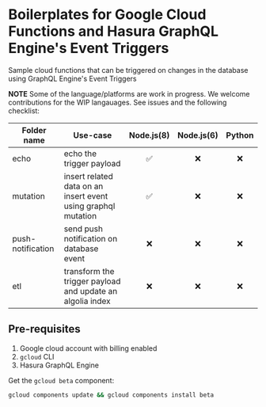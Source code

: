 # Boilerplates for Google Cloud Functions and Hasura GraphQL Engine's Event Triggers
Sample cloud functions that can be triggered on changes in the database using GraphQL Engine's Event Triggers

**NOTE**
Some of the language/platforms are work in progress. We welcome contributions for the WIP langauages. See issues and the following checklist:

| Folder name | Use-case| Node.js(8) | Node.js(6) | Python
|-------------|---------|:--------:|:------:|:----:
| echo | echo the trigger payload  | ✅ | ❌ | ❌ 	
| mutation | insert related data on an insert event using graphql mutation | ✅ | ❌ | ❌ 	 	
| push-notification | send push notification on database event | ❌ | ❌ | ❌ 
| etl | transform the trigger payload and update an algolia index | ❌ | ❌ | ❌ 


## Pre-requisites

1. Google cloud account with billing enabled
2. `gcloud` CLI
3. Hasura GraphQL Engine

Get the `gcloud beta` component:

```bash
gcloud components update && gcloud components install beta
```
